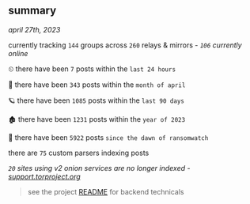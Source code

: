 
## summary
_april 27th, 2023_

currently tracking `144` groups across `260` relays & mirrors - _`106` currently online_

⏲ there have been `7` posts within the `last 24 hours`

🦈 there have been `343` posts within the `month of april`

🪐 there have been `1085` posts within the `last 90 days`

🏚 there have been `1231` posts within the `year of 2023`

🦕 there have been `5922` posts `since the dawn of ransomwatch`

there are `75` custom parsers indexing posts

_`20` sites using v2 onion services are no longer indexed - [support.torproject.org](https://support.torproject.org/onionservices/v2-deprecation/)_

> see the project [README](https://github.com/joshhighet/ransomwatch#ransomwatch--) for backend technicals
